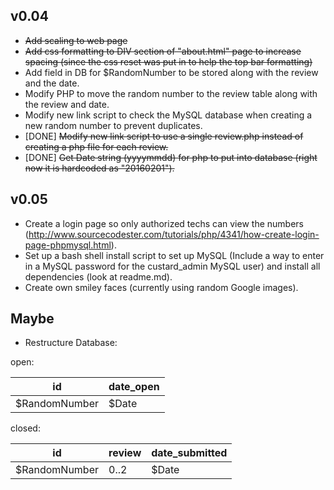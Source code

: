v0.04
-----

 - ~~Add scaling to web page~~
 - ~~Add css formatting to DIV section of "about.html" page to increase spacing (since the css reset was put in to help the top bar formatting)~~
 - Add field in DB for $RandomNumber to be stored along with the review and the date.
 - Modify PHP to move the random number to the review table along with the review and date.
 - Modify new link script to check the MySQL database when creating a new random number to prevent duplicates.
 - [DONE] ~~Modify new link script to use a single review.php instead of creating a php file for each review.~~
 - [DONE] ~~Get Date string (yyyymmdd) for php to put into database (right now it is hardcoded as "20160201").~~

v0.05
-----

 - Create a login page so only authorized techs can view the numbers (http://www.sourcecodester.com/tutorials/php/4341/how-create-login-page-phpmysql.html).
 - Set up a bash shell install script to set up MySQL (Include a way to enter in a MySQL password for the custard_admin MySQL user) and install all dependencies (look at readme.md).
 - Create own smiley faces (currently using random Google images).
 
 Maybe
 -----
  - Restructure Database:

open:

id | date_open
--- | ---
$RandomNumber | $Date

closed:

id | review | date_submitted
--- | --- | ---
$RandomNumber | 0..2 | $Date
